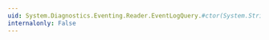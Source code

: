 ```yaml
---
uid: System.Diagnostics.Eventing.Reader.EventLogQuery.#ctor(System.String,System.Diagnostics.Eventing.Reader.PathType)
internalonly: False
---
```

